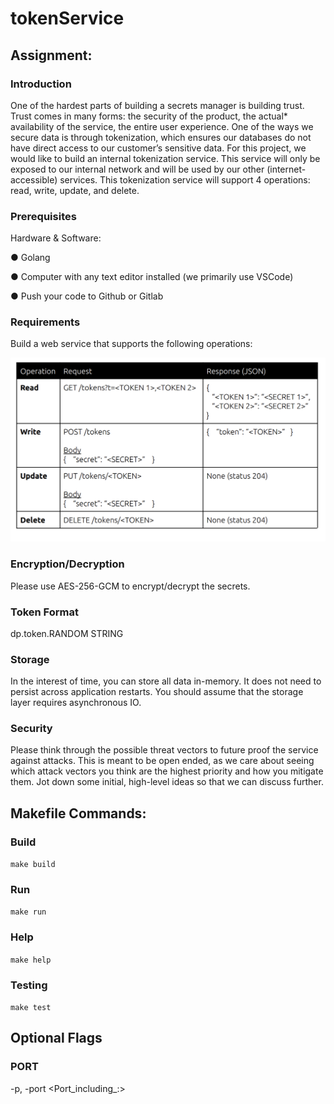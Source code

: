 # tokenService

## Assignment:

### Introduction
One of the hardest parts of building a secrets manager is building trust. Trust comes in
many forms: the security of the product, the actual* availability of the service, the
entire user experience. One of the ways we secure data is through tokenization, which
ensures our databases do not have direct access to our customer’s sensitive data.
For this project, we would like to build an internal tokenization service. This service will
only be exposed to our internal network and will be used by our other
(internet-accessible) services. This tokenization service will support 4 operations: read,
write, update, and delete.

### Prerequisites
Hardware & Software:

● Golang

● Computer with any text editor installed (we primarily use VSCode)

● Push your code to Github or Gitlab

### Requirements
Build a web service that supports the following operations:

![tokenAssignment.png](resources/tokenAssignment.png)

### Encryption/Decryption
Please use AES-256-GCM to encrypt/decrypt the secrets.

### Token Format
dp.token.RANDOM STRING

### Storage
In the interest of time, you can store all data in-memory. It does not need to persist
across application restarts. You should assume that the storage layer requires
asynchronous IO.

### Security
Please think through the possible threat vectors to future proof the service against
attacks. This is meant to be open ended, as we care about seeing which attack vectors
you think are the highest priority and how you mitigate them. Jot down some initial,
high-level ideas so that we can discuss further.


## Makefile Commands:
### Build
`make build`

### Run
`make run`

### Help
`make help`

### Testing
`make test`

## Optional Flags
### PORT
-p, -port <Port_including_:>

